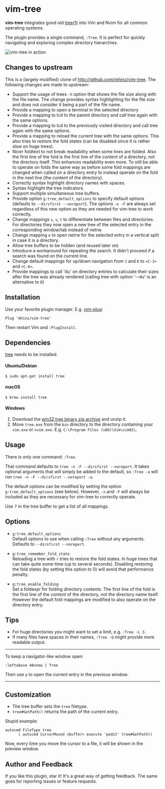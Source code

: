 # vim-tree

**vim-tree** integrates good old [tree(1)](http://mama.indstate.edu/users/ice/tree) into
Vim and Nvim for all common operating systems.

The plugin provides a single command, `:Tree`. It is perfect
for quickly navigating and exploring complex directory hierarchies.

![vim-tree in action](./demo.svg)

## Changes to upstream

This is a (largely modified) clone of http://github.com/mhinz/vim-tree.
The following changes are made to upstream:

- Support the usage of trees `-h` option that shows the file size along
  with the file name. The change provides syntax highlighting for the file
  size and does not consider it being a part of the file name.
- Provide a mapping to open a terminal in the selected directory
- Provide a mapping to lcd to the parent directory and call tree again with
  the same options.
- Provide a mapping to lcd to the previously visited directory and call
  tree again with the same options.
- Provide a mapping to reload the current tree with the same options.
  This also tries to restore the fold states (can be disabled since it is
  rather slow on huge trees).
- Nicer foldtext to not break readability when some lines are folded.
  Also the first line of the fold is the first line of the _content_ of a
  directory, not the directory itself. This enhances readability even more.
  To still be able to operate on folds the same way as before some fold
  mappings are changed when called on a directory entry to instead operate
  on the fold in the next line (the content of the directory).
- Correctly syntax highlight directory names with spaces.
- Syntax highlight the tree indicators.
- Support multiple simultaneous tree buffers.
- Provide option `g:tree_default_options` to specify default options
  (defaults to `--dirsfirst --noreport`). The options `-n -F` are always
  set regardless of this new option as they are needed for vim-tree to work
  correctly.
- Change mappings `s`, `v`, `t` to differentiate between files and
  directories. For directories they now open a new tree of the selected entry in
  the corresponding window/tab instead of netrw.
- Change mapping `e` to open netrw for the selected entry in a vertical
  split in case it is a directory.
- Allow tree buffers to be hidden (and reused later on)
- Introduce a workaround for repeating the search. It didn't proceed if a
  search was found on the current line.
- Change default mappings for up/down navigation from `J` and `K` to `<C-J>`
  and `<C-K>`.
- Provide mappings to call 'du' on directory entries to calculate their sizes
  after the tree was already rendered (calling tree with option '--du' is an alternative to it)

## Installation

Use your favorite plugin manager. E.g. [vim-plug](https://github.com/junegunn/vim-plug):

    Plug 'mhinz/vim-tree'

Then restart Vim and `:PlugInstall`.

## Dependencies

[tree](http://mama.indstate.edu/users/ice/tree) needs to be installed.

#### Ubuntu/Debian

    $ sudo apt-get install tree

#### macOS

    $ brew install tree

#### Windows

1. Download the [win32 tree binary zip archive](http://downloads.sourceforge.net/gnuwin32/tree-1.5.2.2-bin.zip) and unzip it.
1. Move `tree.exe` from the `bin` directory to the directory containing your
   `vim.exe` or `nvim.exe`. E.g. `C:\Program Files (x86)\Vim\vim81\`.

## Usage

There is only one command: `:Tree`.

That command defaults to `tree -n -F --dirsfirst --noreport`. It takes optional
arguments that will simply be added to the default, so `:Tree -a` will run `tree
-n -F --dirsfirst --noreport -a`.

The default options can be modified by setting the option
`g:tree_default_options` (see below). However, `-n` and `-F` will always be
included as they are necessary for vim-tree to correctly operate.

Use <kbd>?</kbd> in the tree buffer to get a list of all mappings.

## Options

- `g:tree_default_options`  
  Default options to use when calling `:Tree`
  without any arguments. Defaults to `--dirsfirst --noreport`.

- `g:tree_remember_fold_state`  
  Reloading a tree with `r` tries to restore
  the fold states. In huge trees that can take quite some time (up to
  several seconds). Disabling restoring the fold states (by setting this
  option to 0) will avoid that performance penalty.

- `g:tree_enable_folding`  
  Set a foldexpr for folding directory contents. The first line of the fold
  is the first line of the _content_ of the directory, not the directory
  name itself. However the default fold mappings are modified to also
  operate on the directory entry.
  
## Tips

- For huge directories you might want to set a limit, e.g. `:Tree -L 3`.
- If many files have spaces in their names, `:Tree -Q` might provide more
  readable output.

---

To keep a navigator-like window open:

```vim
:leftabove 40vnew | Tree
```

Then use `p` to open the current entry in the previous window.

---

## Customization

- The tree buffer sets the `tree` filetype.
- `tree#GetPath()` returns the path of the current entry.

Stupid example:

```vim
autocmd FileType tree
      \ autocmd CursorMoved <buffer> execute 'pedit' tree#GetPath()
```

Now, every time you move the cursor to a file, it will be shown in the preview
window.

## Author and Feedback

If you like this plugin, star it! It's a great way of getting feedback. The same
goes for reporting issues or feature requests.
